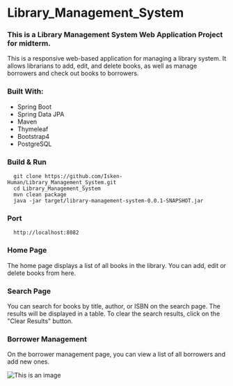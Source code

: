# Library_Management_System
### This is a Library Management System Web Application Project for midterm. 

This is a responsive web-based application for managing a library system. It allows librarians to add, edit, and delete books, as well as manage borrowers and check out books to borrowers. 

### Built With:
- Spring Boot
- Spring Data JPA
- Maven
- Thymeleaf
- Bootstrap4
- PostgreSQL

### Build & Run 
```
  git clone https://github.com/Isken-Human/Library_Management_System.git
  cd Library_Management_System
  mvn clean package
  java -jar target/library-management-system-0.0.1-SNAPSHOT.jar
```
### Port
```
  http://localhost:8082
```

### Home Page
The home page displays a list of all books in the library. You can add, edit or delete books from here.

### Search Page
You can search for books by title, author, or ISBN on the search page. The results will be displayed in a table. To clear the search results, click on the "Clear Results" button.

### Borrower Management
On the borrower management page, you can view a list of all borrowers and add new ones.



![This is an image](/screenshots/first.png)

